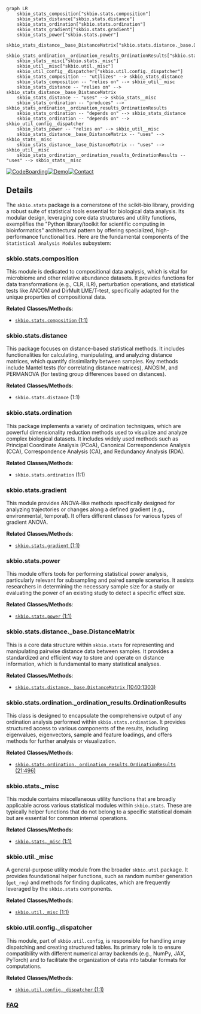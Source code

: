 ```mermaid
graph LR
    skbio_stats_composition["skbio.stats.composition"]
    skbio_stats_distance["skbio.stats.distance"]
    skbio_stats_ordination["skbio.stats.ordination"]
    skbio_stats_gradient["skbio.stats.gradient"]
    skbio_stats_power["skbio.stats.power"]
    skbio_stats_distance__base_DistanceMatrix["skbio.stats.distance._base.DistanceMatrix"]
    skbio_stats_ordination__ordination_results_OrdinationResults["skbio.stats.ordination._ordination_results.OrdinationResults"]
    skbio_stats__misc["skbio.stats._misc"]
    skbio_util__misc["skbio.util._misc"]
    skbio_util_config__dispatcher["skbio.util.config._dispatcher"]
    skbio_stats_composition -- "utilizes" --> skbio_stats_distance
    skbio_stats_composition -- "relies on" --> skbio_util__misc
    skbio_stats_distance -- "relies on" --> skbio_stats_distance__base_DistanceMatrix
    skbio_stats_distance -- "uses" --> skbio_stats__misc
    skbio_stats_ordination -- "produces" --> skbio_stats_ordination__ordination_results_OrdinationResults
    skbio_stats_ordination -- "depends on" --> skbio_stats_distance
    skbio_stats_ordination -- "depends on" --> skbio_util_config__dispatcher
    skbio_stats_power -- "relies on" --> skbio_util__misc
    skbio_stats_distance__base_DistanceMatrix -- "uses" --> skbio_stats__misc
    skbio_stats_distance__base_DistanceMatrix -- "uses" --> skbio_util__misc
    skbio_stats_ordination__ordination_results_OrdinationResults -- "uses" --> skbio_stats__misc
```

[![CodeBoarding](https://img.shields.io/badge/Generated%20by-CodeBoarding-9cf?style=flat-square)](https://github.com/CodeBoarding/GeneratedOnBoardings)[![Demo](https://img.shields.io/badge/Try%20our-Demo-blue?style=flat-square)](https://www.codeboarding.org/demo)[![Contact](https://img.shields.io/badge/Contact%20us%20-%20contact@codeboarding.org-lightgrey?style=flat-square)](mailto:contact@codeboarding.org)

## Details

The `skbio.stats` package is a cornerstone of the scikit-bio library, providing a robust suite of statistical tools essential for biological data analysis. Its modular design, leveraging core data structures and utility functions, exemplifies the "Python library/toolkit for scientific computing in bioinformatics" architectural pattern by offering specialized, high-performance functionalities. Here are the fundamental components of the `Statistical Analysis Modules` subsystem: 

### skbio.stats.composition
This module is dedicated to compositional data analysis, which is vital for microbiome and other relative abundance datasets. It provides functions for data transformations (e.g., CLR, ILR), perturbation operations, and statistical tests like ANCOM and DirMult LME/T-test, specifically adapted for the unique properties of compositional data.


**Related Classes/Methods**:

- <a href="https://github.com/biocore/scikit-bio/blob/main/skbio/stats/composition.py#L1-L1" target="_blank" rel="noopener noreferrer">`skbio.stats.composition` (1:1)</a>


### skbio.stats.distance
This package focuses on distance-based statistical methods. It includes functionalities for calculating, manipulating, and analyzing distance matrices, which quantify dissimilarity between samples. Key methods include Mantel tests (for correlating distance matrices), ANOSIM, and PERMANOVA (for testing group differences based on distances).


**Related Classes/Methods**:

- `skbio.stats.distance` (1:1)


### skbio.stats.ordination
This package implements a variety of ordination techniques, which are powerful dimensionality reduction methods used to visualize and analyze complex biological datasets. It includes widely used methods such as Principal Coordinate Analysis (PCoA), Canonical Correspondence Analysis (CCA), Correspondence Analysis (CA), and Redundancy Analysis (RDA).


**Related Classes/Methods**:

- `skbio.stats.ordination` (1:1)


### skbio.stats.gradient
This module provides ANOVA-like methods specifically designed for analyzing trajectories or changes along a defined gradient (e.g., environmental, temporal). It offers different classes for various types of gradient ANOVA.


**Related Classes/Methods**:

- <a href="https://github.com/biocore/scikit-bio/blob/main/skbio/stats/gradient.py#L1-L1" target="_blank" rel="noopener noreferrer">`skbio.stats.gradient` (1:1)</a>


### skbio.stats.power
This module offers tools for performing statistical power analysis, particularly relevant for subsampling and paired sample scenarios. It assists researchers in determining the necessary sample size for a study or evaluating the power of an existing study to detect a specific effect size.


**Related Classes/Methods**:

- <a href="https://github.com/biocore/scikit-bio/blob/main/skbio/stats/power.py#L1-L1" target="_blank" rel="noopener noreferrer">`skbio.stats.power` (1:1)</a>


### skbio.stats.distance._base.DistanceMatrix
This is a core data structure within `skbio.stats` for representing and manipulating pairwise distance data between samples. It provides a standardized and efficient way to store and operate on distance information, which is fundamental to many statistical analyses.


**Related Classes/Methods**:

- <a href="https://github.com/biocore/scikit-bio/blob/main/skbio/stats/distance/_base.py#L1040-L1303" target="_blank" rel="noopener noreferrer">`skbio.stats.distance._base.DistanceMatrix` (1040:1303)</a>


### skbio.stats.ordination._ordination_results.OrdinationResults
This class is designed to encapsulate the comprehensive output of any ordination analysis performed within `skbio.stats.ordination`. It provides structured access to various components of the results, including eigenvalues, eigenvectors, sample and feature loadings, and offers methods for further analysis or visualization.


**Related Classes/Methods**:

- <a href="https://github.com/biocore/scikit-bio/blob/main/skbio/stats/ordination/_ordination_results.py#L21-L496" target="_blank" rel="noopener noreferrer">`skbio.stats.ordination._ordination_results.OrdinationResults` (21:496)</a>


### skbio.stats._misc
This module contains miscellaneous utility functions that are broadly applicable across various statistical modules within `skbio.stats`. These are typically helper functions that do not belong to a specific statistical domain but are essential for common internal operations.


**Related Classes/Methods**:

- <a href="https://github.com/biocore/scikit-bio/blob/main/skbio/stats/_misc.py#L1-L1" target="_blank" rel="noopener noreferrer">`skbio.stats._misc` (1:1)</a>


### skbio.util._misc
A general-purpose utility module from the broader `skbio.util` package. It provides foundational helper functions, such as random number generation (`get_rng`) and methods for finding duplicates, which are frequently leveraged by the `skbio.stats` components.


**Related Classes/Methods**:

- <a href="https://github.com/biocore/scikit-bio/blob/main/skbio/util/_misc.py#L1-L1" target="_blank" rel="noopener noreferrer">`skbio.util._misc` (1:1)</a>


### skbio.util.config._dispatcher
This module, part of `skbio.util.config`, is responsible for handling array dispatching and creating structured tables. Its primary role is to ensure compatibility with different numerical array backends (e.g., NumPy, JAX, PyTorch) and to facilitate the organization of data into tabular formats for computations.


**Related Classes/Methods**:

- <a href="https://github.com/biocore/scikit-bio/blob/main/skbio/util/config/_dispatcher.py#L1-L1" target="_blank" rel="noopener noreferrer">`skbio.util.config._dispatcher` (1:1)</a>




### [FAQ](https://github.com/CodeBoarding/GeneratedOnBoardings/tree/main?tab=readme-ov-file#faq)